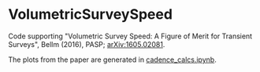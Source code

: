 # VolumetricSurveySpeed
Code supporting "Volumetric Survey Speed: A Figure of Merit for Transient Surveys", Bellm (2016), PASP;
[arXiv:1605.02081](http://arxiv.org/abs/1605.02081).

The plots from the paper are generated in [cadence_calcs.ipynb](https://github.com/ebellm/VolumetricSurveySpeed/blob/master/cadence_calcs.ipynb).